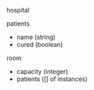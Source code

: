 hospital

patients

- name (string)
- cured (boolean)

room

- capacity (integer)
- patients ([] of instances)